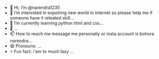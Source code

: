 - 👋 Hi, I’m @narendra1235
- 👀 I’m interested in expolring new world in internet so please help me if someone have it releated skill...
- 🌱 I’m currently learning python html and css...
- 💞️  ...
- 📫 How to reach me message me personaliy or insta account is bohora narendra...
- 😄 Pronouns: ...
- ⚡ Fun fact: i'am to much lazy ...

<!---
narendra1235/narendra1235 is a ✨ special ✨ repository because its `README.md` (this file) appears on your GitHub profile.
You can click the Preview link to take a look at your changes.
--->
